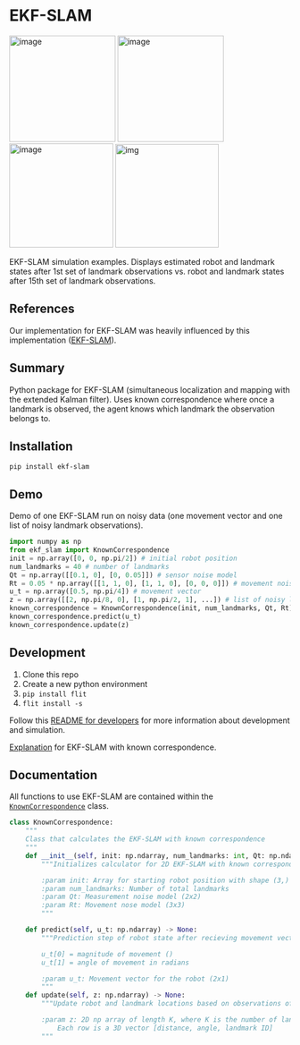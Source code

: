 # EKF-SLAM

<img width="190" alt="image" src="https://github.com/achen4290/ekf-slam/assets/37271059/55dcfef3-1d66-4c03-9ba7-ddb2b6c19719"> <img width="190" alt="image" src="https://github.com/achen4290/ekf-slam/assets/37271059/eaace64e-ec52-4362-a6fb-67e9c618a3c4"> <img width="186" alt="image" src="https://github.com/achen4290/ekf-slam/assets/37271059/d54b8d7c-f54a-472e-9d0b-7b74f34c1a53"> <img width="185" alt="img" src="https://github.com/achen4290/ekf-slam/assets/37271059/e440ad65-4ab0-4ab2-b799-6c40fb4e2495">

EKF-SLAM simulation examples. Displays estimated robot and landmark states after 1st set of landmark observations vs. robot and landmark states after 15th set of landmark observations. 

## References 

Our implementation for EKF-SLAM was heavily influenced by this implementation ([EKF-SLAM](https://github.com/Attila94/EKF-SLAM/tree/master)).  


## Summary 
Python package for EKF-SLAM (simultaneous localization and mapping with the extended Kalman filter). Uses known correspondence where once a landmark is observed, the agent knows which landmark the observation belongs to. 



## Installation
`pip install ekf-slam`

## Demo

Demo of one EKF-SLAM run on noisy data (one movement vector and one list of noisy landmark observations). 

```python
import numpy as np 
from ekf_slam import KnownCorrespondence
init = np.array([0, 0, np.pi/2]) # initial robot position 
num_landmarks = 40 # number of landmarks 
Qt = np.array([[0.1, 0], [0, 0.05]]) # sensor noise model 
Rt = 0.05 * np.array([[1, 1, 0], [1, 1, 0], [0, 0, 0]]) # movement noise model 
u_t = np.array([0.5, np.pi/4]) # movement vector 
z = np.array([[2, np.pi/8, 0], [1, np.pi/2, 1], ...]) # list of noisy landmark observations
known_correspondence = KnownCorrespondence(init, num_landmarks, Qt, Rt)
known_correspondence.predict(u_t)
known_correspondence.update(z)
```

## Development
1. Clone this repo
2. Create a new python environment
3. `pip install flit`
4. `flit install -s`

Follow this [README for developers](dev/README.md) for more information about development and simulation. 

[Explanation](https://andrewjkramer.net/intro-to-the-ekf-step-3/) for EKF-SLAM with known correspondence. 


## Documentation
All functions to use EKF-SLAM are contained within the [`KnownCorrespondence`](src\ekf_slam.py) class.

```python
class KnownCorrespondence:
    """
    Class that calculates the EKF-SLAM with known correspondence
    """
    def __init__(self, init: np.ndarray, num_landmarks: int, Qt: np.ndarray, Rt: np.ndarray) -> None:
        """Initializes calculator for 2D EKF-SLAM with known correspondence

        :param init: Array for starting robot position with shape (3,) [x, y, absolute heading in radians]
        :param num_landmarks: Number of total landmarks
        :param Qt: Measurement noise model (2x2)
        :param Rt: Movement nose model (3x3)
        """

    def predict(self, u_t: np.ndarray) -> None:
        """Prediction step of robot state after recieving movement vector; updates robot position and heading only

        u_t[0] = magnitude of movement ()
        u_t[1] = angle of movement in radians

        :param u_t: Movement vector for the robot (2x1)
        """
    def update(self, z: np.ndarray) -> None:
        """Update robot and landmark locations based on observations of landmarks

        :param z: 2D np array of length K, where K is the number of landmarks observed.
            Each row is a 3D vector [distance, angle, landmark ID]
        """
```




